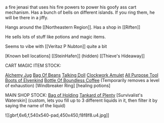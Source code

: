 a fire jenasi that uses his fire powers to power his goofy ass cart mechanism. Has a bunch of bells on different islands. If you ring them, he will be there in a jiffy.

Hangs around the [[Northeastern Region]]. Has a shop in [[Riften]]

He sells lots of stuff like potions and magic items.

Seems to vibe with [[Veritaz P Nubton]] quite a bit

[Known bell locations]
[[SteinHafen]] (hidden)
[[Thieve's Hideaway]]


CART MAGIC ITEM STOCK:

[Alchemy Jug](https://www.aidedd.org/dnd/om.php?vo=alchemy-jug)
[Bag Of Beans](https://roll20.net/compendium/dnd5e/Bag%20of%20Beans#content)
[Talking Doll](https://dnd5e.wikidot.com/wondrous-items:talking-doll)
[Clockwork Amulet](https://dnd5e.wikidot.com/wondrous-items:clockwork-amulet)
[All Purpose Tool](https://dnd5e.wikidot.com/wondrous-items:all-purpose-tool)
[Boots of Elvenkind](https://dnd5e.wikidot.com/wondrous-items:boots-of-elvenkind)
[Bottle Of Boundless Coffee](https://dnd5e.wikidot.com/wondrous-items:bottle-of-boundless-coffee) (Temporarily removes a level of exhaustion)
[Windbreaker Ring]
[healing potions]


MAIN SHOP STOCK:
[Bag of Holding](https://dnd5e.wikidot.com/wondrous-items:bag-of-holding)
[Tankard of Plenty](https://dnd5e.wikidot.com/wondrous-items:tankard-of-plenty)
[Survivalist's Waterskin] (custom, lets you fill up to 3 different liquids in it, then filter it by saying the name of the liquid)

![[gbrf,6x6,f,540x540-pad,450x450,f8f8f8.u4.jpg]]